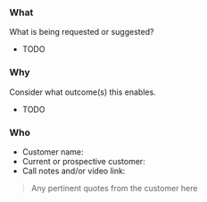 <!-- 
⚠️ Please make sure that you add as much of the following as possible!
💡 Labels are cheap and help to draw connections between product themes. Go nuts with them →
-->

### What
What is being requested or suggested?

- TODO

### Why
Consider what outcome(s) this enables.

- TODO

### Who

- Customer name: 
- Current or prospective customer: 
- Call notes and/or video link:
> Any pertinent quotes from the customer here
